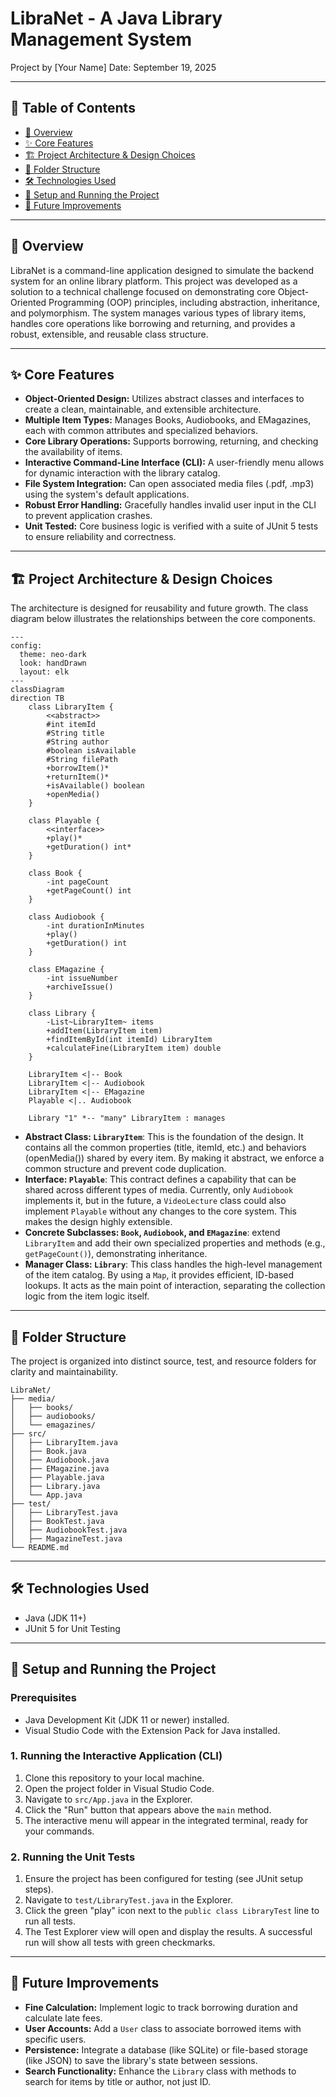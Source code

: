 # LibraNet - A Java Library Management System

Project by [Your Name]
Date: September 19, 2025

---

## 📜 Table of Contents

- [📖 Overview](#-overview)
- [✨ Core Features](#-core-features)
- [🏗️ Project Architecture & Design Choices](#️-project-architecture--design-choices)
- [📁 Folder Structure](#-folder-structure)
- [🛠️ Technologies Used](#️-technologies-used)
- [🚀 Setup and Running the Project](#-setup-and-running-the-project)
- [🔮 Future Improvements](#-future-improvements)

---

## 📖 Overview

LibraNet is a command-line application designed to simulate the backend system for an online library platform. This project was developed as a solution to a technical challenge focused on demonstrating core Object-Oriented Programming (OOP) principles, including abstraction, inheritance, and polymorphism. The system manages various types of library items, handles core operations like borrowing and returning, and provides a robust, extensible, and reusable class structure.

---

## ✨ Core Features

- **Object-Oriented Design:** Utilizes abstract classes and interfaces to create a clean, maintainable, and extensible architecture.
- **Multiple Item Types:** Manages Books, Audiobooks, and EMagazines, each with common attributes and specialized behaviors.
- **Core Library Operations:** Supports borrowing, returning, and checking the availability of items.
- **Interactive Command-Line Interface (CLI):** A user-friendly menu allows for dynamic interaction with the library catalog.
- **File System Integration:** Can open associated media files (.pdf, .mp3) using the system's default applications.
- **Robust Error Handling:** Gracefully handles invalid user input in the CLI to prevent application crashes.
- **Unit Tested:** Core business logic is verified with a suite of JUnit 5 tests to ensure reliability and correctness.

---

## 🏗️ Project Architecture & Design Choices

The architecture is designed for reusability and future growth. The class diagram below illustrates the relationships between the core components.

```mermaid
---
config:
  theme: neo-dark
  look: handDrawn
  layout: elk
---
classDiagram
direction TB
    class LibraryItem {
        <<abstract>>
        #int itemId
        #String title
        #String author
        #boolean isAvailable
        #String filePath
        +borrowItem()*
        +returnItem()*
        +isAvailable() boolean
        +openMedia()
    }

    class Playable {
        <<interface>>
        +play()*
        +getDuration() int*
    }

    class Book {
        -int pageCount
        +getPageCount() int
    }

    class Audiobook {
        -int durationInMinutes
        +play()
        +getDuration() int
    }

    class EMagazine {
        -int issueNumber
        +archiveIssue()
    }
    
    class Library {
        -List~LibraryItem~ items
        +addItem(LibraryItem item)
        +findItemById(int itemId) LibraryItem
        +calculateFine(LibraryItem item) double
    }

    LibraryItem <|-- Book
    LibraryItem <|-- Audiobook
    LibraryItem <|-- EMagazine
    Playable <|.. Audiobook
    
    Library "1" *-- "many" LibraryItem : manages
```

- **Abstract Class: `LibraryItem`**: This is the foundation of the design. It contains all the common properties (title, itemId, etc.) and behaviors (openMedia()) shared by every item. By making it abstract, we enforce a common structure and prevent code duplication.
- **Interface: `Playable`**: This contract defines a capability that can be shared across different types of media. Currently, only `Audiobook` implements it, but in the future, a `VideoLecture` class could also implement `Playable` without any changes to the core system. This makes the design highly extensible.
- **Concrete Subclasses: `Book`, `Audiobook`, and `EMagazine`**: extend `LibraryItem` and add their own specialized properties and methods (e.g., `getPageCount()`), demonstrating inheritance.
- **Manager Class: `Library`**: This class handles the high-level management of the item catalog. By using a `Map`, it provides efficient, ID-based lookups. It acts as the main point of interaction, separating the collection logic from the item logic itself.

---

## 📁 Folder Structure

The project is organized into distinct source, test, and resource folders for clarity and maintainability.

```
LibraNet/
├── media/
│   ├── books/
│   ├── audiobooks/
│   └── emagazines/
├── src/
│   ├── LibraryItem.java
│   ├── Book.java
│   ├── Audiobook.java
│   ├── EMagazine.java
│   ├── Playable.java
│   ├── Library.java
│   └── App.java
├── test/
│   ├── LibraryTest.java
│   ├── BookTest.java
│   ├── AudiobookTest.java
│   ├── MagazineTest.java
└── README.md
```

---

## 🛠️ Technologies Used

- Java (JDK 11+)
- JUnit 5 for Unit Testing

---

## 🚀 Setup and Running the Project

### Prerequisites

- Java Development Kit (JDK 11 or newer) installed.
- Visual Studio Code with the Extension Pack for Java installed.

### 1. Running the Interactive Application (CLI)

1.  Clone this repository to your local machine.
2.  Open the project folder in Visual Studio Code.
3.  Navigate to `src/App.java` in the Explorer.
4.  Click the "Run" button that appears above the `main` method.
5.  The interactive menu will appear in the integrated terminal, ready for your commands.

### 2. Running the Unit Tests

1.  Ensure the project has been configured for testing (see JUnit setup steps).
2.  Navigate to `test/LibraryTest.java` in the Explorer.
3.  Click the green "play" icon next to the `public class LibraryTest` line to run all tests.
4.  The Test Explorer view will open and display the results. A successful run will show all tests with green checkmarks.

---

## 🔮 Future Improvements

- **Fine Calculation:** Implement logic to track borrowing duration and calculate late fees.
- **User Accounts:** Add a `User` class to associate borrowed items with specific users.
- **Persistence:** Integrate a database (like SQLite) or file-based storage (like JSON) to save the library's state between sessions.
- **Search Functionality:** Enhance the `Library` class with methods to search for items by title or author, not just ID.